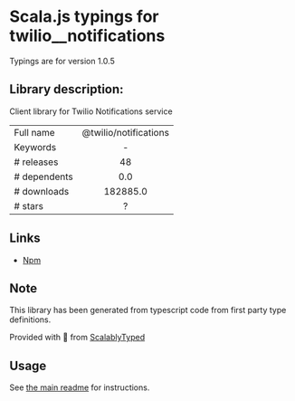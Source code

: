 
# Scala.js typings for twilio__notifications

Typings are for version 1.0.5

## Library description:
Client library for Twilio Notifications service

|                    |                 |
| ------------------ | :-------------: |
| Full name          | @twilio/notifications |
| Keywords           | - |
| # releases         | 48 |
| # dependents       | 0.0 |
| # downloads        | 182885.0 |
| # stars            | ? |

## Links
- [Npm](https://www.npmjs.com/package/%40twilio%2Fnotifications)
    


## Note
This library has been generated from typescript code from first party type definitions.

Provided with :purple_heart: from [ScalablyTyped](https://github.com/oyvindberg/ScalablyTyped)

## Usage
See [the main readme](../../readme.md) for instructions.


